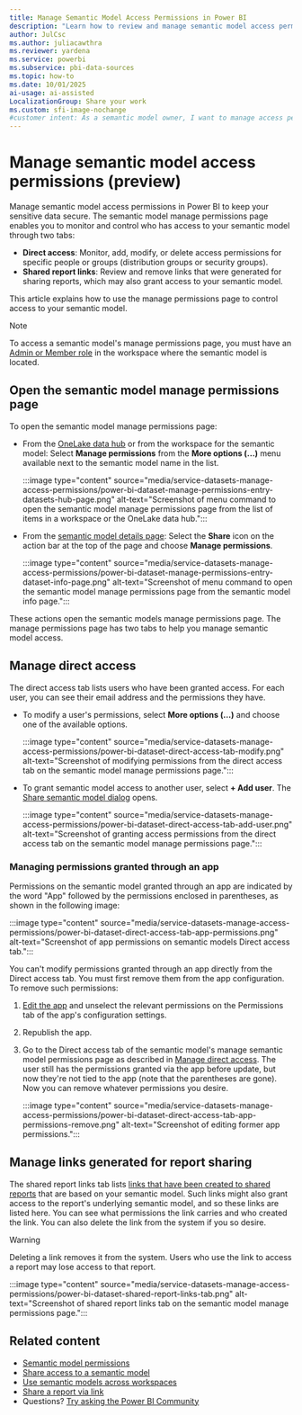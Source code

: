 ```yaml
---
title: Manage Semantic Model Access Permissions in Power BI
description: "Learn how to review and manage semantic model access permissions in Power BI. Control direct access, manage shared report links, and secure your sensitive data. Start managing access today."
author: JulCsc
ms.author: juliacawthra
ms.reviewer: yardena
ms.service: powerbi
ms.subservice: pbi-data-sources
ms.topic: how-to
ms.date: 10/01/2025
ai-usage: ai-assisted
LocalizationGroup: Share your work
ms.custom: sfi-image-nochange
#customer intent: As a semantic model owner, I want to manage access permissions to my semantic model so that I can ensure the security and proper access control of sensitive data.
---
```

# Manage semantic model access permissions (preview)

Manage semantic model access permissions in Power BI to keep your sensitive data secure. The semantic model manage permissions page enables you to monitor and control who has access to your semantic model through two tabs:

- **Direct access**: Monitor, add, modify, or delete access permissions for specific people or groups (distribution groups or security groups).
- **Shared report links**: Review and remove links that were generated for sharing reports, which may also grant access to your semantic model.

This article explains how to use the manage permissions page to control access to your semantic model.

>[!NOTE]
>To access a semantic model's manage permissions page, you must have an [Admin or Member role](../collaborate-share/service-roles-new-workspaces.md) in the workspace where the semantic model is located.

## Open the semantic model manage permissions page

To open the semantic model manage permissions page:

- From the [OneLake data hub](service-data-hub.md#find-the-data-you-need) or from the workspace for the semantic model: Select **Manage permissions** from the **More options (…)** menu available next to the semantic model name in the list.

    :::image type="content" source="media/service-datasets-manage-access-permissions/power-bi-dataset-manage-permissions-entry-datasets-hub-page.png" alt-text="Screenshot of menu command to open the semantic model manage permissions page from the list of items in a workspace or the OneLake data hub.":::

- From the [semantic model details page](service-dataset-details-page.md#supported-actions): Select the **Share** icon on the action bar at the top of the page and choose **Manage permissions**.

    :::image type="content" source="media/service-datasets-manage-access-permissions/power-bi-dataset-manage-permissions-entry-dataset-info-page.png" alt-text="Screenshot of menu command to open the semantic model manage permissions page from the semantic model info page.":::

These actions open the semantic models manage permissions page. The manage permissions page has two tabs to help you manage semantic model access.

## Manage direct access

The direct access tab lists users who have been granted access. For each user, you can see their email address and the permissions they have.

- To modify a user's permissions, select **More options (…)** and choose one of the available options.

    :::image type="content" source="media/service-datasets-manage-access-permissions/power-bi-dataset-direct-access-tab-modify.png" alt-text="Screenshot of modifying permissions from the direct access tab on the semantic model manage permissions page.":::

- To grant semantic model access to another user, select **+ Add user**. The [Share semantic model dialog](service-datasets-share.md) opens.

    :::image type="content" source="media/service-datasets-manage-access-permissions/power-bi-dataset-direct-access-tab-add-user.png" alt-text="Screenshot of granting access permissions from the direct access tab on the semantic model manage permissions page.":::

### Managing permissions granted through an app

Permissions on the semantic model granted through an app are indicated by the word "App" followed by the permissions enclosed in parentheses, as shown in the following image:

:::image type="content" source="media/service-datasets-manage-access-permissions/power-bi-dataset-direct-access-tab-app-permissions.png" alt-text="Screenshot of app permissions on semantic models Direct access tab.":::

You can't modify permissions granted through an app directly from the Direct access tab. You must first remove them from the app configuration. To remove such permissions:

1. [Edit the app](../collaborate-share/service-create-distribute-apps.md#change-your-published-app) and unselect the relevant permissions on the Permissions tab of the app's configuration settings.
1. Republish the app.
1. Go to the Direct access tab of the semantic model's manage semantic model permissions page as described in [Manage direct access](#manage-direct-access). The user still has the permissions granted via the app before update, but now they're not tied to the app (note that the parentheses are gone). Now you can remove whatever permissions you desire.

    :::image type="content" source="media/service-datasets-manage-access-permissions/power-bi-dataset-direct-access-tab-app-permissions-remove.png" alt-text="Screenshot of editing former app permissions.":::

## Manage links generated for report sharing

The shared report links tab lists [links that have been created to shared reports](../collaborate-share/service-share-dashboards.md) that are based on your semantic model. Such links might also grant access to the report's underlying semantic model, and so these links are listed here. You can see what permissions the link carries and who created the link. You can also delete the link from the system if you so desire.

>[!WARNING]
> Deleting a link removes it from the system. Users who use the link to access a report may lose access to that report.

:::image type="content" source="media/service-datasets-manage-access-permissions/power-bi-dataset-shared-report-links-tab.png" alt-text="Screenshot of shared report links tab on the semantic model manage permissions page.":::

## Related content

- [Semantic model permissions](./service-datasets-permissions.md)
- [Share access to a semantic model](./service-datasets-share.md)
- [Use semantic models across workspaces](./service-datasets-across-workspaces.md)
- [Share a report via link](../collaborate-share/service-share-dashboards.md)
- Questions? [Try asking the Power BI Community](https://community.powerbi.com/)
